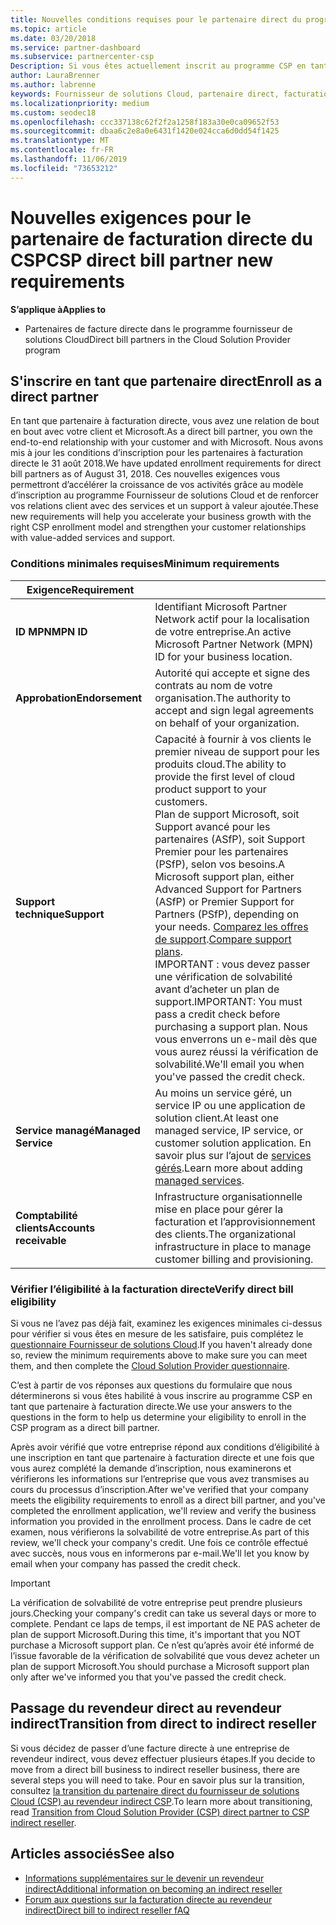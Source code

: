 ```yaml
---
title: Nouvelles conditions requises pour le partenaire direct du programme fournisseur de solutions Cloud | Espace partenaires
ms.topic: article
ms.date: 03/20/2018
ms.service: partner-dashboard
ms.subservice: partnercenter-csp
Description: Si vous êtes actuellement inscrit au programme CSP en tant que partenaire direct, vous devez vous préparer à répondre à ces exigences de services et de support mises à jour.
author: LauraBrenner
ms.author: labrenne
keywords: Fournisseur de solutions Cloud, partenaire direct, facturation directe, conditions requises
ms.localizationpriority: medium
ms.custom: seodec18
ms.openlocfilehash: ccc337138c62f2f2a1258f183a30e0ca09652f53
ms.sourcegitcommit: dbaa6c2e8a0e6431f1420e024cca6d0dd54f1425
ms.translationtype: MT
ms.contentlocale: fr-FR
ms.lasthandoff: 11/06/2019
ms.locfileid: "73653212"
---
```

# <a name="csp-direct-bill-partner-new-requirements"></a><span data-ttu-id="115cb-104">Nouvelles exigences pour le partenaire de facturation directe du CSP</span><span class="sxs-lookup"><span data-stu-id="115cb-104">CSP direct bill partner new requirements</span></span>

<span data-ttu-id="115cb-105">**S’applique à**</span><span class="sxs-lookup"><span data-stu-id="115cb-105">**Applies to**</span></span>

- <span data-ttu-id="115cb-106">Partenaires de facture directe dans le programme fournisseur de solutions Cloud</span><span class="sxs-lookup"><span data-stu-id="115cb-106">Direct bill partners in the Cloud Solution Provider program</span></span>

## <a name="enroll-as-a-direct-partner"></a><span data-ttu-id="115cb-107">S'inscrire en tant que partenaire direct</span><span class="sxs-lookup"><span data-stu-id="115cb-107">Enroll as a direct partner</span></span>

<span data-ttu-id="115cb-108">En tant que partenaire à facturation directe, vous avez une relation de bout en bout avec votre client et Microsoft.</span><span class="sxs-lookup"><span data-stu-id="115cb-108">As a direct bill partner, you own the end-to-end relationship with your customer and with Microsoft.</span></span> <span data-ttu-id="115cb-109">Nous avons mis à jour les conditions d’inscription pour les partenaires à facturation directe le 31 août 2018.</span><span class="sxs-lookup"><span data-stu-id="115cb-109">We have updated enrollment requirements for direct bill partners as of August 31, 2018.</span></span> <span data-ttu-id="115cb-110">Ces nouvelles exigences vous permettront d’accélérer la croissance de vos activités grâce au modèle d’inscription au programme Fournisseur de solutions Cloud et de renforcer vos relations client avec des services et un support à valeur ajoutée.</span><span class="sxs-lookup"><span data-stu-id="115cb-110">These new requirements will help you accelerate your business growth with the right CSP enrollment model and strengthen your customer relationships with value-added services and support.</span></span>

### <a name="minimum-requirements"></a><span data-ttu-id="115cb-111">Conditions minimales requises</span><span class="sxs-lookup"><span data-stu-id="115cb-111">Minimum requirements</span></span>

|<span data-ttu-id="115cb-112">**Exigence**</span><span class="sxs-lookup"><span data-stu-id="115cb-112">**Requirement**</span></span>|                             |
|--------------------------------|--------------------------------------------------------------|
|<span data-ttu-id="115cb-113">**ID MPN**</span><span class="sxs-lookup"><span data-stu-id="115cb-113">**MPN ID**</span></span>   |<span data-ttu-id="115cb-114">Identifiant Microsoft Partner Network actif pour la localisation de votre entreprise.</span><span class="sxs-lookup"><span data-stu-id="115cb-114">An active Microsoft Partner Network (MPN) ID for your business location.</span></span>    |
|<span data-ttu-id="115cb-115">**Approbation**</span><span class="sxs-lookup"><span data-stu-id="115cb-115">**Endorsement**</span></span>   |<span data-ttu-id="115cb-116">Autorité qui accepte et signe des contrats au nom de votre organisation.</span><span class="sxs-lookup"><span data-stu-id="115cb-116">The authority to accept and sign legal agreements on behalf of your organization.</span></span>|
|<span data-ttu-id="115cb-117">**Support technique**</span><span class="sxs-lookup"><span data-stu-id="115cb-117">**Support**</span></span>   |<span data-ttu-id="115cb-118">Capacité à fournir à vos clients le premier niveau de support pour les produits cloud.</span><span class="sxs-lookup"><span data-stu-id="115cb-118">The ability to provide the first level of cloud product support to your customers.</span></span> <br><span data-ttu-id="115cb-119">Plan de support Microsoft, soit Support avancé pour les partenaires (ASfP), soit Support Premier pour les partenaires (PSfP), selon vos besoins.</span><span class="sxs-lookup"><span data-stu-id="115cb-119">A Microsoft support plan, either Advanced Support for Partners (ASfP) or Premier Support for Partners (PSfP), depending on your needs.</span></span> <span data-ttu-id="115cb-120">[Comparez les offres de support](https://partner.microsoft.com/support/partnersupport).</span><span class="sxs-lookup"><span data-stu-id="115cb-120">[Compare support plans](https://partner.microsoft.com/support/partnersupport).</span></span><br> <span data-ttu-id="115cb-121">IMPORTANT : vous devez passer une vérification de solvabilité avant d’acheter un plan de support.</span><span class="sxs-lookup"><span data-stu-id="115cb-121">IMPORTANT: You must pass a credit check before purchasing a support plan.</span></span> <span data-ttu-id="115cb-122">Nous vous enverrons un e-mail dès que vous aurez réussi la vérification de solvabilité.</span><span class="sxs-lookup"><span data-stu-id="115cb-122">We'll email you when you've passed the credit check.</span></span> |
|<span data-ttu-id="115cb-123">**Service managé**</span><span class="sxs-lookup"><span data-stu-id="115cb-123">**Managed Service**</span></span>   |<span data-ttu-id="115cb-124">Au moins un service géré, un service IP ou une application de solution client.</span><span class="sxs-lookup"><span data-stu-id="115cb-124">At least one managed service, IP service, or customer solution application.</span></span> <span data-ttu-id="115cb-125">En savoir plus sur l’ajout de [services gérés](https://partner.microsoft.com/business-opportunities/managed-services-provider).</span><span class="sxs-lookup"><span data-stu-id="115cb-125">Learn more about adding [managed services](https://partner.microsoft.com/business-opportunities/managed-services-provider).</span></span>|
|<span data-ttu-id="115cb-126">**Comptabilité clients**</span><span class="sxs-lookup"><span data-stu-id="115cb-126">**Accounts receivable**</span></span> |<span data-ttu-id="115cb-127">Infrastructure organisationnelle mise en place pour gérer la facturation et l’approvisionnement des clients.</span><span class="sxs-lookup"><span data-stu-id="115cb-127">The organizational infrastructure in place to manage customer billing and provisioning.</span></span>

### <a name="verify-direct-bill-eligibility"></a><span data-ttu-id="115cb-128">Vérifier l’éligibilité à la facturation directe</span><span class="sxs-lookup"><span data-stu-id="115cb-128">Verify direct bill eligibility</span></span>

<span data-ttu-id="115cb-129">Si vous ne l’avez pas déjà fait, examinez les exigences minimales ci-dessus pour vérifier si vous êtes en mesure de les satisfaire, puis complétez le [questionnaire Fournisseur de solutions Cloud](https://partner.microsoft.com/cloud-solution-provider/assessment).</span><span class="sxs-lookup"><span data-stu-id="115cb-129">If you haven't already done so, review the minimum requirements above to make sure you can meet them, and then complete the [Cloud Solution Provider questionnaire](https://partner.microsoft.com/cloud-solution-provider/assessment).</span></span>

<span data-ttu-id="115cb-130">C’est à partir de vos réponses aux questions du formulaire que nous déterminerons si vous êtes habilité à vous inscrire au programme CSP en tant que partenaire à facturation directe.</span><span class="sxs-lookup"><span data-stu-id="115cb-130">We use your answers to the questions in the form to help us determine your eligibility to enroll in the CSP program as a direct bill partner.</span></span>

<span data-ttu-id="115cb-131">Après avoir vérifié que votre entreprise répond aux conditions d’éligibilité à une inscription en tant que partenaire à facturation directe et une fois que vous aurez complété la demande d’inscription, nous examinerons et vérifierons les informations sur l’entreprise que vous avez transmises au cours du processus d’inscription.</span><span class="sxs-lookup"><span data-stu-id="115cb-131">After we've verified that your company meets the eligibility requirements to enroll as a direct bill partner, and you've completed the enrollment application, we'll review and verify the business information you provided in the enrollment process.</span></span> <span data-ttu-id="115cb-132">Dans le cadre de cet examen, nous vérifierons la solvabilité de votre entreprise.</span><span class="sxs-lookup"><span data-stu-id="115cb-132">As part of this review, we'll check your company's credit.</span></span> <span data-ttu-id="115cb-133">Une fois ce contrôle effectué avec succès, nous vous en informerons par e-mail.</span><span class="sxs-lookup"><span data-stu-id="115cb-133">We'll let you know by email when your company has passed the credit check.</span></span>

>[!IMPORTANT]
><span data-ttu-id="115cb-134">La vérification de solvabilité de votre entreprise peut prendre plusieurs jours.</span><span class="sxs-lookup"><span data-stu-id="115cb-134">Checking your company's credit can take us several days or more to complete.</span></span> <span data-ttu-id="115cb-135">Pendant ce laps de temps, il est important de NE PAS acheter de plan de support Microsoft.</span><span class="sxs-lookup"><span data-stu-id="115cb-135">During this time, it's important that you NOT purchase a Microsoft support plan.</span></span> <span data-ttu-id="115cb-136">Ce n’est qu’après avoir été informé de l’issue favorable de la vérification de solvabilité que vous devez acheter un plan de support Microsoft.</span><span class="sxs-lookup"><span data-stu-id="115cb-136">You should purchase a Microsoft support plan only after we've informed you that you've passed the credit check.</span></span>

## <a name="transition-from-direct-to-indirect-reseller"></a><span data-ttu-id="115cb-137">Passage du revendeur direct au revendeur indirect</span><span class="sxs-lookup"><span data-stu-id="115cb-137">Transition from direct to indirect reseller</span></span>

<span data-ttu-id="115cb-138">Si vous décidez de passer d’une facture directe à une entreprise de revendeur indirect, vous devez effectuer plusieurs étapes.</span><span class="sxs-lookup"><span data-stu-id="115cb-138">If you decide to move from a direct bill business to indirect reseller business, there are several steps you will need to take.</span></span> <span data-ttu-id="115cb-139">Pour en savoir plus sur la transition, consultez [la transition du partenaire direct du fournisseur de solutions Cloud (CSP) au revendeur indirect CSP](transition-direct-to-indirect.md).</span><span class="sxs-lookup"><span data-stu-id="115cb-139">To learn more about transitioning, read [Transition from Cloud Solution Provider (CSP) direct partner to CSP indirect reseller](transition-direct-to-indirect.md).</span></span> 

## <a name="see-also"></a><span data-ttu-id="115cb-140">Articles associés</span><span class="sxs-lookup"><span data-stu-id="115cb-140">See also</span></span>

- [<span data-ttu-id="115cb-141">Informations supplémentaires sur le devenir un revendeur indirect</span><span class="sxs-lookup"><span data-stu-id="115cb-141">Additional information on becoming an indirect reseller</span></span>](https://assetsprod.microsoft.com/csp-directbill-to-indirect-transition.pdf)
- [<span data-ttu-id="115cb-142">Forum aux questions sur la facturation directe au revendeur indirect</span><span class="sxs-lookup"><span data-stu-id="115cb-142">Direct bill to indirect reseller fAQ</span></span>](https://assetsprod.microsoft.com/mpn/direct-bill-partner-faq.pdf)
